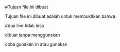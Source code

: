 #Tujuan file ini dibuat

Tujuan file ini dibuat adalah untuk membuktikan bahwa 

#dua line tidak bisa 



dibuat tanpa menggunakan <br>


coba gunakan \n atau gunakan <br />
